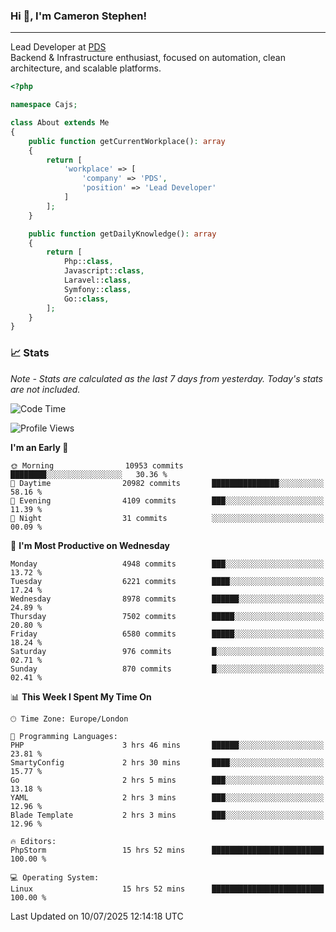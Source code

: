 ### Hi 👋, I'm Cameron Stephen!

---

Lead Developer at [PDS](https://prindatasolutions.co.uk)  
Backend & Infrastructure enthusiast, focused on automation, clean architecture, and scalable platforms.


```php
<?php

namespace Cajs;

class About extends Me
{
    public function getCurrentWorkplace(): array
    {
        return [
            'workplace' => [
                'company' => 'PDS',
                'position' => 'Lead Developer'
            ]
        ];
    }

    public function getDailyKnowledge(): array
    {
        return [
            Php::class,
            Javascript::class,
            Laravel::class,
            Symfony::class,
            Go::class,
        ];
    }
}
```

### 📈 Stats
<p><em>Note - Stats are calculated as the last 7 days from yesterday. Today's stats are not included.</em></p>


<!--START_SECTION:waka-->
![Code Time](http://img.shields.io/badge/Code%20Time-4%2C563%20hrs%2051%20mins-blue)

![Profile Views](http://img.shields.io/badge/Profile%20Views-0-blue)

**I'm an Early 🐤** 

```text
🌞 Morning                10953 commits       ████████░░░░░░░░░░░░░░░░░   30.36 % 
🌆 Daytime                20982 commits       ███████████████░░░░░░░░░░   58.16 % 
🌃 Evening                4109 commits        ███░░░░░░░░░░░░░░░░░░░░░░   11.39 % 
🌙 Night                  31 commits          ░░░░░░░░░░░░░░░░░░░░░░░░░   00.09 % 
```
📅 **I'm Most Productive on Wednesday** 

```text
Monday                   4948 commits        ███░░░░░░░░░░░░░░░░░░░░░░   13.72 % 
Tuesday                  6221 commits        ████░░░░░░░░░░░░░░░░░░░░░   17.24 % 
Wednesday                8978 commits        ██████░░░░░░░░░░░░░░░░░░░   24.89 % 
Thursday                 7502 commits        █████░░░░░░░░░░░░░░░░░░░░   20.80 % 
Friday                   6580 commits        █████░░░░░░░░░░░░░░░░░░░░   18.24 % 
Saturday                 976 commits         █░░░░░░░░░░░░░░░░░░░░░░░░   02.71 % 
Sunday                   870 commits         █░░░░░░░░░░░░░░░░░░░░░░░░   02.41 % 
```


📊 **This Week I Spent My Time On** 

```text
🕑︎ Time Zone: Europe/London

💬 Programming Languages: 
PHP                      3 hrs 46 mins       ██████░░░░░░░░░░░░░░░░░░░   23.81 % 
SmartyConfig             2 hrs 30 mins       ████░░░░░░░░░░░░░░░░░░░░░   15.77 % 
Go                       2 hrs 5 mins        ███░░░░░░░░░░░░░░░░░░░░░░   13.18 % 
YAML                     2 hrs 3 mins        ███░░░░░░░░░░░░░░░░░░░░░░   12.96 % 
Blade Template           2 hrs 3 mins        ███░░░░░░░░░░░░░░░░░░░░░░   12.96 % 

🔥 Editors: 
PhpStorm                 15 hrs 52 mins      █████████████████████████   100.00 % 

💻 Operating System: 
Linux                    15 hrs 52 mins      █████████████████████████   100.00 % 
```


 Last Updated on 10/07/2025 12:14:18 UTC
<!--END_SECTION:waka-->
